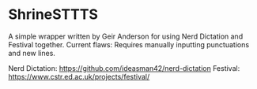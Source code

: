 # ShrineSTTTS
A simple wrapper written by Geir Anderson for using Nerd Dictation and Festival together.
Current flaws: Requires manually inputting punctuations and new lines.

Nerd Dictation: https://github.com/ideasman42/nerd-dictation
Festival: https://www.cstr.ed.ac.uk/projects/festival/
